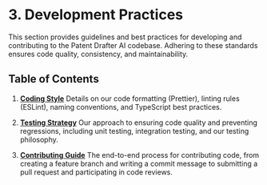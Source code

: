 # 3. Development Practices

This section provides guidelines and best practices for developing and contributing to the Patent Drafter AI codebase. Adhering to these standards ensures code quality, consistency, and maintainability.

## Table of Contents

1.  **[Coding Style](01-coding-style.md)**
    Details on our code formatting (Prettier), linting rules (ESLint), naming conventions, and TypeScript best practices.

2.  **[Testing Strategy](02-testing-strategy.md)**
    Our approach to ensuring code quality and preventing regressions, including unit testing, integration testing, and our testing philosophy.

3.  **[Contributing Guide](03-contributing.md)**
    The end-to-end process for contributing code, from creating a feature branch and writing a commit message to submitting a pull request and participating in code reviews. 